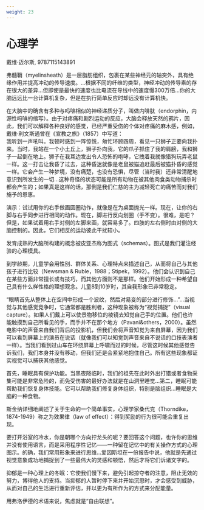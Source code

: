```yaml
---
weight: 23
---
```

# 心理学

戴维·迈尔斯, 9787115143891

弗髓鞘（myelinsheath）是一层脂肪组织，包裹在某些神经元的轴突外，具有绝缘作用并提高冲动的传导速度。…根据不同的纤维的类型，神经冲动的传导素的存在很大的差异…但即使是最快的速度也比电流在导线中的速度慢300万倍…你的大脑远远比一台计算机复杂，但是在执行简单反应时却远没有计算机快。

在大脑中的确含有多种与吗啡相似的神经递质分子，叫做内啡肽（endorphin，内源性吗啡的缩写）。由于对疼痛和剧烈运动的反应，大脑会释放天然的鸦片，因此，我们可以解释各种良好的感觉，已经严重受伤的个体对疼痛的麻木感，例如，戴维·利文斯通曾在《宣教之旅》（1857）中写道：  
我听到一声吼叫。我顿时感到一阵惊慌，匆忙环顾四周，看见一只狮子正要向我扑来。当时，我站在一个小土丘上，狮子扑向我，它的爪子抓住了我的肩膀，我和狮子一起倒在地上。狮子在我耳边发出令人恐怖的咆哮，它拽着我就像猎狗玩弄老鼠一样。这一打击让我昏了过去，这种昏迷就像是老鼠被猫追赶最后被猫扑昏的感觉一样。它会产生一种梦境，没有痛楚，也没有恐惧，尽管（当时我）还非常清醒地意识到所发生的一切…这种奇怪的状态可能是所有动物在被其他肉食类动物捕杀时都会产生的；如果真是这样的话，那倒是我们仁慈的主为减轻死亡的痛苦而对我们施予的恩惠。

演示：试试用你的右手做画圆圈动作，就像是在为桌面抛光一样。现在，让你的右脚与右手同步进行相同的动作。现在，脚进行反向划圈（手不变）。很难，是吧？但是，如果试着用右手对侧的左脚来画，就容易多了。四肢的左右侧时由对侧的大脑控制的。因此，它们相反的运动彼此干扰较小。

发育成熟的大脑所构建的概念被皮亚杰称为图式（schemas）。图式是我们灌注经验的心理模具。

到学龄期，儿童学会用性别、群体关系、心理特点来描述自己，从而将自己与其他孩子进行比较（Newsman & Ruble，1988；Stipek，1992）。他们会认识到自己在某些方面非常擅长或有技巧，而其他方面则不是那样。他们开始形成一种希望自己具有什么样性格的理想观念。儿童8到10岁时，其自我形象已非常稳定。

“眼睛首先从整体上在空间中形成一个波纹，然后对易变的部分进行修饰…”…当视觉与其他感觉竞争时，它通常都是胜利者，这种现象被称为“视觉捕捉”（visual capture）。如果人们戴上可以使景物移位的棱镜去知觉自己手的位置。他们也许能触摸到自己所看见的手，而手并不在那个地方（Pavani&others，2000）。虽然电影中的声音来自我们背后的投影机，但我们会将声音知觉为来自屏幕，因为我们可以看到屏幕上的演员在说话（就像我们可以知觉到声音来自不说话的口技表演者一样）。当我们看到过山车在环绕屏幕上呼啸而过的时候，尽管这时候其他感觉告诉我们，我们本身并没有移动，但我们还是会紧紧地抱住自己。所有这些现象都证实视觉可以捕获其他感觉。

首先，睡眠具有保护功能。当黑夜降临时，我们的祖先在此时外出打猎或者食物采集可能是非常危险的，而免受伤害的最好办法就是在山洞里睡觉…第二，睡眠可能帮助我们恢复身体技能。它可以帮助我们修复身体组织，特别是脑组织…睡眠是大脑的一种食物。

斯金纳详细地阐述了关于生命的一个简单事实，心理学家桑代克（Thorndike，1874-1949）称之为效果律（law of effect）：得到奖励的行为很可能会重复出现。

要打开浴室的冷水，你是朝哪个方向拧龙头的呢？要回答这个问题，也许你的思维并没有使用语言，而是采用程序性记忆——一种留在记忆中的有关操作方式的心理图示。的确，我们常用形象来进行思维…爱因斯坦在一份报告中说，他就是先通过视觉意象成功地捕捉到了一些最伟大的灵感和顿悟，然后才将它们诉诸文字的。

抑郁是一种心理上的冬眠：它使我们慢下来，避免引起掠夺者的注意，阻止无效的努力，博得他人的支持。当抑郁的人暂时停下来并开始沉思时，才会感受到威胁，从而对自己的生活进行重新评估，并以更为有所作为的方式来分配能量。

用弗洛伊德的术语来说，焦虑就是“自由联想”。